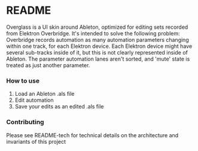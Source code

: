 # README

Overglass is a UI skin around Ableton, optimized for editing sets recorded from Elektron Overbridge.
It's intended to solve the following problem: Overbridge records automation as many automation parameters changing within one track, for each Elektron device. Each Elektron device might have several sub-tracks inside of it, but this is not clearly represented inside of Ableton. The parameter automation lanes aren't sorted, and 'mute' state is treated as just another parameter.

### How to use

1. Load an Ableton .als file
1. Edit automation
1. Save your edits as an edited .als file

### Contributing

Please see README-tech for technical details on the architecture and invariants of this project
